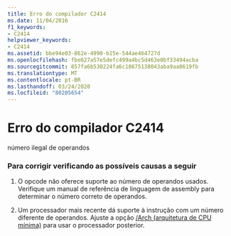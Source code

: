 ```yaml
---
title: Erro do compilador C2414
ms.date: 11/04/2016
f1_keywords:
- C2414
helpviewer_keywords:
- C2414
ms.assetid: bbe94e03-862e-4990-b15e-544ae464727d
ms.openlocfilehash: fbe627a57e5defc499a4bc5d463e0bf33494acba
ms.sourcegitcommit: 857fa6b530224fa6c18675138043aba9aa0619fb
ms.translationtype: MT
ms.contentlocale: pt-BR
ms.lasthandoff: 03/24/2020
ms.locfileid: "80205654"
---
```

# <a name="compiler-error-c2414"></a>Erro do compilador C2414

número ilegal de operandos

### <a name="to-fix-by-checking-the-following-possible-causes"></a>Para corrigir verificando as possíveis causas a seguir

1. O opcode não oferece suporte ao número de operandos usados. Verifique um manual de referência de linguagem de assembly para determinar o número correto de operandos.

1. Um processador mais recente dá suporte à instrução com um número diferente de operandos. Ajuste a opção [/Arch (arquitetura de CPU mínima)](../../build/reference/arch-minimum-cpu-architecture.md) para usar o processador posterior.
